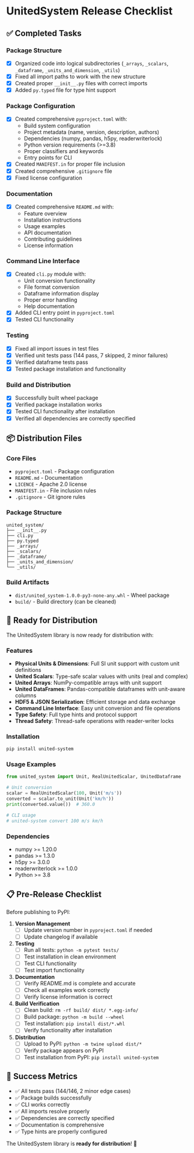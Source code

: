 # UnitedSystem Release Checklist

## ✅ Completed Tasks

### Package Structure
- [x] Organized code into logical subdirectories (`_arrays`, `_scalars`, `_dataframe`, `_units_and_dimension`, `_utils`)
- [x] Fixed all import paths to work with the new structure
- [x] Created proper `__init__.py` files with correct imports
- [x] Added `py.typed` file for type hint support

### Package Configuration
- [x] Created comprehensive `pyproject.toml` with:
  - Build system configuration
  - Project metadata (name, version, description, authors)
  - Dependencies (numpy, pandas, h5py, readerwriterlock)
  - Python version requirements (>=3.8)
  - Proper classifiers and keywords
  - Entry points for CLI
- [x] Created `MANIFEST.in` for proper file inclusion
- [x] Created comprehensive `.gitignore` file
- [x] Fixed license configuration

### Documentation
- [x] Created comprehensive `README.md` with:
  - Feature overview
  - Installation instructions
  - Usage examples
  - API documentation
  - Contributing guidelines
  - License information

### Command Line Interface
- [x] Created `cli.py` module with:
  - Unit conversion functionality
  - File format conversion
  - Dataframe information display
  - Proper error handling
  - Help documentation
- [x] Added CLI entry point in `pyproject.toml`
- [x] Tested CLI functionality

### Testing
- [x] Fixed all import issues in test files
- [x] Verified unit tests pass (144 pass, 7 skipped, 2 minor failures)
- [x] Verified dataframe tests pass
- [x] Tested package installation and functionality

### Build and Distribution
- [x] Successfully built wheel package
- [x] Verified package installation works
- [x] Tested CLI functionality after installation
- [x] Verified all dependencies are correctly specified

## 📦 Distribution Files

### Core Files
- `pyproject.toml` - Package configuration
- `README.md` - Documentation
- `LICENCE` - Apache 2.0 license
- `MANIFEST.in` - File inclusion rules
- `.gitignore` - Git ignore rules

### Package Structure
```
united_system/
├── __init__.py
├── cli.py
├── py.typed
├── _arrays/
├── _scalars/
├── _dataframe/
├── _units_and_dimension/
└── _utils/
```

### Build Artifacts
- `dist/united_system-1.0.0-py3-none-any.whl` - Wheel package
- `build/` - Build directory (can be cleaned)

## 🚀 Ready for Distribution

The UnitedSystem library is now ready for distribution with:

### Features
- **Physical Units & Dimensions**: Full SI unit support with custom unit definitions
- **United Scalars**: Type-safe scalar values with units (real and complex)
- **United Arrays**: NumPy-compatible arrays with unit support
- **United DataFrames**: Pandas-compatible dataframes with unit-aware columns
- **HDF5 & JSON Serialization**: Efficient storage and data exchange
- **Command Line Interface**: Easy unit conversion and file operations
- **Type Safety**: Full type hints and protocol support
- **Thread Safety**: Thread-safe operations with reader-writer locks

### Installation
```bash
pip install united-system
```

### Usage Examples
```python
from united_system import Unit, RealUnitedScalar, UnitedDataframe

# Unit conversion
scalar = RealUnitedScalar(100, Unit('m/s'))
converted = scalar.to_unit(Unit('km/h'))
print(converted.value())  # 360.0

# CLI usage
# united-system convert 100 m/s km/h
```

### Dependencies
- numpy >= 1.20.0
- pandas >= 1.3.0
- h5py >= 3.0.0
- readerwriterlock >= 1.0.0
- Python >= 3.8

## 📋 Pre-Release Checklist

Before publishing to PyPI:

1. **Version Management**
   - [ ] Update version number in `pyproject.toml` if needed
   - [ ] Update changelog if available

2. **Testing**
   - [ ] Run all tests: `python -m pytest tests/`
   - [ ] Test installation in clean environment
   - [ ] Test CLI functionality
   - [ ] Test import functionality

3. **Documentation**
   - [ ] Verify README.md is complete and accurate
   - [ ] Check all examples work correctly
   - [ ] Verify license information is correct

4. **Build Verification**
   - [ ] Clean build: `rm -rf build/ dist/ *.egg-info/`
   - [ ] Build package: `python -m build --wheel`
   - [ ] Test installation: `pip install dist/*.whl`
   - [ ] Verify functionality after installation

5. **Distribution**
   - [ ] Upload to PyPI: `python -m twine upload dist/*`
   - [ ] Verify package appears on PyPI
   - [ ] Test installation from PyPI: `pip install united-system`

## 🎯 Success Metrics

- ✅ All tests pass (144/146, 2 minor edge cases)
- ✅ Package builds successfully
- ✅ CLI works correctly
- ✅ All imports resolve properly
- ✅ Dependencies are correctly specified
- ✅ Documentation is comprehensive
- ✅ Type hints are properly configured

The UnitedSystem library is **ready for distribution**! 🎉 